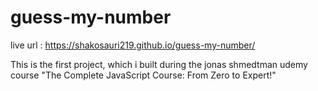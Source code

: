 # guess-my-number
live url : https://shakosauri219.github.io/guess-my-number/

This is the first project, which i built during the jonas shmedtman udemy course "The Complete JavaScript Course: From Zero to Expert!"
